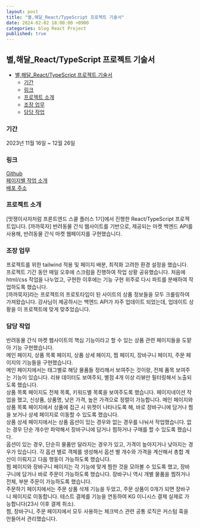 ```yaml
---
layout: post
title: "별,해달_React/TypeScript 프로젝트 기술서"
date: 2024-02-02 18:00:00 +0900
categories: blog React Project
published: true
---
```


## 별,해달\_React/TypeScript 프로젝트 기술서

- [별,해달\_React/TypeScript 프로젝트 기술서](#별해달_reacttypescript-프로젝트-기술서)
  - [기간](#기간)
  - [링크](#링크)
  - [프로젝트 소개](#프로젝트-소개)
  - [조장 업무](#조장-업무)
  - [담당 작업](#담당-작업)

### 기간

2023년 11월 16일 ~ 12월 26일

### 링크

[Github][]  
[페이지별 작업 소개][]  
[배포 주소][]

### 프로젝트 소개

[멋쟁이사자처럼 프론트엔드 스쿨 플러스 1기]에서 진행한 React/TypeScript 프로젝트입니다. [까까묵자] 반려동물 간식 웹사이트를 기반으로, 제공되는 마켓 백엔드 API를 사용해, 반려동물 간식 마켓 웹페이지를 구현했습니다.

### 조장 업무

프로젝트를 위한 tailwind 적용 및 페이지 배분, 최적화 고려한 환경 설정을 했습니다.  
프로젝트 기간 동안 매일 오후에 스크럼을 진행하여 작업 상황 공유했습니다. 처음에 html/css 작업을 나누었고, 구현한 이후에는 기능 구현 위주로 다시 파트를 분배하여 작업하도록 했습니다.  
[까까묵자]라는 프로젝트의 프로토타입이 된 사이트의 상품 정보들을 모두 크롤링하여 가져왔습니다. 강사님이 제공하시는 백엔드 API가 자주 업데이트 되었는데, 업데이트 상황을 이 프로젝트에 맞게 맞추었습니다.

### 담당 작업

반려동물 간식 마켓 웹사이트의 핵심 기능이라고 할 수 있는 상품 관련 페이지들을 도맡아 기능 구현했습니다.  
메인 페이지, 상품 목록 페이지, 상품 상세 페이지, 찜 페이지, 장바구니 페이지, 주문 페이지의 기능들을 구현했습니다.  
메인 페이지에서는 태그별로 해당 물품들 정리해서 보여주는 것이랑, 전체 품목 보여주는 기능이 있습니다. 리뷰 데이터도 보여주되, 별점 4개 이상 리뷰만 필터링해서 노출되도록 했습니다.  
상품 목록 페이지도 전체 목록, 키워드별 목록을 보여주도록 했습니다. 페이지네이션 작업을 했고, 신상품, 상품명, 낮은 가격, 높은 가격으로 정렬이 가능합니다. 메인 페이지와 상품 목록 페이지에서 상품에 접근 시 위젯이 나타나도록 해, 바로 장바구니에 담거나 찜을 보거나 상세 페이지로 이동할 수 있도록 했습니다.  
상품 상세 페이지에서는 상품 옵션이 있는 경우와 없는 경우를 나눠서 작업했습니다. 없는 경우 단순 개수만 파악해서 장바구니에 담거나 찜하거나 구매를 할 수 있도록 했습니다.  
옵션이 있는 경우, 단순히 물품만 달라지는 경우가 있고, 가격이 높아지거나 낮아지는 경우가 있습니다. 각 옵션 별로 객체를 생성해서 옵션 별 개수와 가격을 계산해서 총합 계산이 이뤄지고 다음 행동이 가능하도록 했습니다.  
찜 페이지와 장바구니 페이지는 각 기능에 맞게 찜한 것을 모아볼 수 있도록 했고, 장바구니에 담거나 바로 주문이 가능하도록 했습니다. 장바구니 역시 개별 물품을 찜하거나 전체, 부분 주문이 가능하도록 했습니다.  
주문하기 페이지에서는 주문 상품 삭제 기능을 두었고, 주문 상품이 0개가 되면 장바구니 페이지로 이동합니다. 테스트 결제를 기능을 연동하여 KG 이니시스 결제 실제로 가능합니다(23시 이후 결제 취소).  
찜, 장바구니, 주문 페이지에서 모두 사용하는 체크박스 관련 공통 로직은 커스텀 훅을 만들어서 관리했습니다.

[Github]: https://github.com/likelion-plus/counting-stars-13
[배포 주소]: https://counting-stars.netlify.app/
[페이지별 작업 소개]: https://github.com/likelion-plus/counting-stars-13/wiki/%5B%ED%8E%98%EC%9D%B4%EC%A7%80%EB%B3%84-%EC%9E%91%EC%97%85-%EC%86%8C%EA%B0%9C%5D
